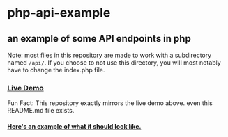 # php-api-example
## an example of some API endpoints in php

Note: most files in this repository are made to work with a subdirectory named `/api/`. If you choose to not use this directory, you will most notably have to change the index.php file.

### [Live Demo](http://jwist.125mb.com/api/)

Fun Fact: This repository exactly mirrors the live demo above. even this README.md file exists.

#### [Here's an example of what it should look like.](http://filemanager.batcave.net/api/)